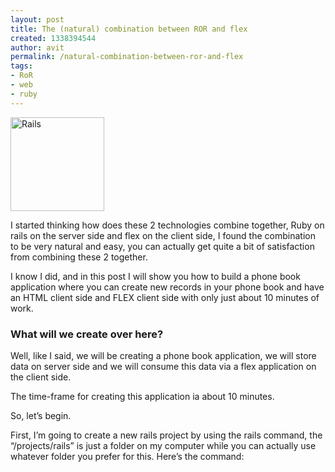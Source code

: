 ```yaml
---
layout: post
title: The (natural) combination between ROR and flex
created: 1338394544
author: avit
permalink: /natural-combination-between-ror-and-flex
tags:
- RoR
- web
- ruby
---
```

<a href='http://www.kensodev.com/2009/11/06/the-natural-combination-between-ror-and-flex/istock_000009617085xsmall/' rel='attachment wp-att-275'><img alt='Rails' class='alignleft size-thumbnail wp-image-275' height='150' src='http://www.kensodev.com/wp-content/uploads/2009/11/iStock_000009617085XSmall-150x150.jpg' title='Rails' width='150' /></a>
<p>I started thinking how does these 2 technologies combine together, Ruby on rails on the server side and flex on the client side, I found the combination to be very natural and easy, you can actually get quite a bit of satisfaction from combining these 2 together.</p>

<p>I know I did, and in this post I will show you how to build a phone book application where you can create new records in your phone book and have an HTML client side and FLEX client side with only just about 10 minutes of work. <!--more--> <h3>What will we create over here?</h3> Well, like I said, we will be creating a phone book application, we will store data on server side and we will consume this data via a flex application on the client side.</p>

<p>The time-frame for creating this application ia about 10 minutes.</p>

<p>So, let’s begin.</p>

<p>First, I’m going to create a new rails project by using the rails command, the “/projects/rails” is just a folder on my computer while you can actually use whatever folder you prefer for this. Here’s the command: <script src='http://gist.github.com/228279.js' /> Now we have a rails template project and we are in the folder. We will create a scaffold for our phone_book table like so: <script src='http://gist.github.com/228282.js' /></p>

<p>Notice I did not mess with database configuration or anything, I simply used the rails default configuration for this simple project, if you want to use mySQL or any other server you should edit the database.yml file.</p>

<p>now, we have our database ready and because we created a scaffold we also have pages for creating, deleting, updating and listing the phones in our database. Let’s start our server and go to the page.</p>

<p>This is the command for it and the output from the terminal: <script src='http://gist.github.com/228287.js' /> Now that we navigate our browser to http://0.0.0.0:3000/phones/ we can see our list page, it is of course empty and we should create a number of sample records in order to have data to work with. I created 2 records in my phone book and this is what my page looks like: <a href='http://www.kensodev.com/2009/11/06/the-natural-combination-between-ror-and-flex/screen-shot-2009-11-06-at-11-24-15-pm/' rel='attachment wp-att-281'><img alt='Screen shot 2009-11-06 at 11.24.15 PM' class='aligncenter size-medium wp-image-281' height='187' src='http://www.kensodev.com/wp-content/uploads/2009/11/Screen-shot-2009-11-06-at-11.24.15-PM-300x187.png' title='Screen shot 2009-11-06 at 11.24.15 PM' width='300' /></a> Now, this is of course our HTML client side, we can edit the code to make it look nicer and add CSS + <a href='http://www.kensodev.com/tag/javascript/' title='JavaScript'>JavaScript</a>, because this application is just for learning how easy it is to create a rails back-end for a flex client side. We will not focus on making it look nicer, I promise to write more posts on this issue. OK, so for the flex to consume this list it has to be in a known format like XML or json, lets look at the phones_controller that was generated by the scaffold command we created earlier. Remmember I did not write a single line of code myself, I just used rails commands so this code was written for me. This is what it look like: <script src='http://gist.github.com/228294.js' /></p>

<p>What does that mean?</p>

<p>Does it mean that if I type phones.xml instead of /phones I will get an XML representing my phones list, lets give it a go and see what is happening.</p>
<a href='http://www.kensodev.com/2009/11/06/the-natural-combination-between-ror-and-flex/screen-shot-2009-11-06-at-11-24-04-pm/' rel='attachment wp-att-282'><img alt='Screen shot 2009-11-06 at 11.24.04 PM' class='aligncenter size-medium wp-image-282' height='187' src='http://www.kensodev.com/wp-content/uploads/2009/11/Screen-shot-2009-11-06-at-11.24.04-PM-300x187.png' title='Screen shot 2009-11-06 at 11.24.04 PM' width='300' /></a>
<p>Well, yes it does, we have an XML that represents the list of phones in our database, this is of course dynamic and every phone entry we will created in our database will be added to that XML.</p>

<p>Believe it or not we are done with server side, we have created a phone book (basic) application where we can add, delete, update and list our phones, we created an XML file that can be consumed by a number of other applications. <h3>Client side</h3> Now, let’s create a client side for out application. I’ll be using flex builder 3 to create a flex client side.</p>

<p>We will start by creating a new project, just the old regular file–>new–>Project, select a location for you project and open up the main.mxml file of your application.</p>

<p>First, let’s see what we need. <ul>
	<li>HTTP service for getting the data out of the server</li>
	<li>An XML object to cache the data inside the application</li>
	<li>Datagrid to show this data</li>
</ul> Let’s start</p>

<p>Let’s create a listner for the creationComplete Event, create the HTTP service and attach needed event to it, when the service return result let’s fill our XML from that result.</p>

<p>Your code now looks like this</p>
<script src='http://gist.github.com/228304.js' />
<p>As you can see our entire application is less then 50 lines of code.</p>

<p>We get sorting, column ordering out of the box when using flex This is what our application looks like:</p>
<a href='http://www.kensodev.com/2009/11/06/the-natural-combination-between-ror-and-flex/screen-shot-2009-11-06-at-11-37-27-pm/' rel='attachment wp-att-283'><img alt='flex application on rails' class='aligncenter size-medium wp-image-283' height='187' src='http://www.kensodev.com/wp-content/uploads/2009/11/Screen-shot-2009-11-06-at-11.37.27-PM-300x187.png' title='flex application on rails' width='300' /></a>
<p>That’s it, our application is ready and working, you can go ahead and add some more phones, delete and see how it affects your flex client side.</p>

<p>The options are huge when combining these 2 powerfull technologies together, I love working with these and you will as well, I promise you.</p>

<p>Feel free to comment and let me know what you think, hope you enjoyed.</p>
      
    <img src="http://feeds.feedburner.com/~r/KensoDev-en/~4/5wOJ_yBKMB4" height="1" width="1"/>
